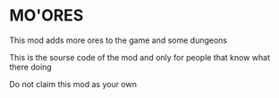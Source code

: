 # MO'ORES

This mod adds more ores to the game and some dungeons 


This is the sourse code of the mod and only for people that know what there doing




Do not claim this mod as your own
